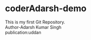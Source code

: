 # coderAdarsh-demo
This is my first Git Repository.
<br>
Author-Adarsh Kumar Singh
<br>
publication:uddan
